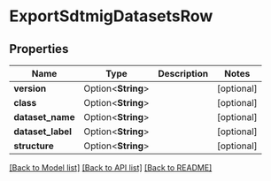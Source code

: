 # ExportSdtmigDatasetsRow

## Properties

Name | Type | Description | Notes
------------ | ------------- | ------------- | -------------
**version** | Option<**String**> |  | [optional]
**class** | Option<**String**> |  | [optional]
**dataset_name** | Option<**String**> |  | [optional]
**dataset_label** | Option<**String**> |  | [optional]
**structure** | Option<**String**> |  | [optional]

[[Back to Model list]](../README.md#documentation-for-models) [[Back to API list]](../README.md#documentation-for-api-endpoints) [[Back to README]](../README.md)


